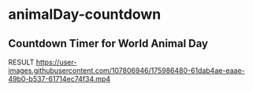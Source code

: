 # animalDay-countdown
## Countdown Timer for World Animal Day

RESULT 
https://user-images.githubusercontent.com/107806946/175986480-61dab4ae-eaae-49b0-b537-61714ec74f34.mp4

